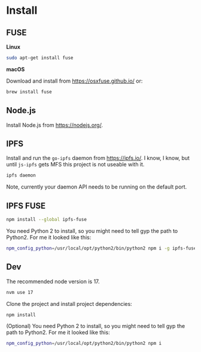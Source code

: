 # Install

## FUSE

**Linux**

```sh
sudo apt-get install fuse
```

**macOS**

Download and install from https://osxfuse.github.io/ or:

```sh
brew install fuse
```

## Node.js

Install Node.js from https://nodejs.org/.

## IPFS

Install and run the `go-ipfs` daemon from https://ipfs.io/. I know, I know, but until `js-ipfs` gets MFS this project is not useable with it.

```sh
ipfs daemon
```

Note, currently your daemon API needs to be running on the default port.

## IPFS FUSE

```sh
npm install --global ipfs-fuse
```

You need Python 2 to install, so you might need to tell gyp the path to Python2. For me it looked like this:

```sh
npm_config_python=/usr/local/opt/python2/bin/python2 npm i -g ipfs-fuse
```

## Dev
The recommended node version is 17.

```sh
nvm use 17
```

Clone the project and install project dependencies:

```sh
npm install
```

(Optional) You need Python 2 to install, so you might need to tell gyp the path to Python2. For me it looked like this:

```sh
npm_config_python=/usr/local/opt/python2/bin/python2 npm i
```
